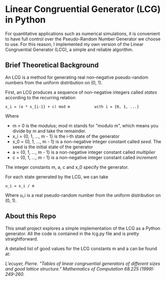 # Linear Congruential Generator (LCG) in Python

For quantitative applications such as numerical simulations, it is convenient to have full control over the Pseudo-Random Number Generator we choose to use. For this reason, I implemented my own version of the Linear Congruential Generator (LCG), a simple and reliable algorithm.


## Brief Theoretical Background
An LCG is a method for generating real non-negative pseudo-random numbers from the uniform distribution on (0, 1).

First, an LCG produces a sequence of non-negative integers called *states* according to the recurring relation

    x_i = (a * x_{i-1} + c) mod m		    with i = {0, 1, ...}

Where
* m > 0 is the *modulus*; mod m stands for "modulo m", which means you divide by m and take the remainder.
* x_i = {0, 1, ..., m - 1} is the i-th state of the generator 
* x_0 = {0, 1, ..., m - 1} is a non-negative integer constant called *seed*. The seed is the initial state of the generator
* a = {0, 1, ..., m - 1} is a non-negative integer constant called *multiplier*
* c = {0, 1, ..., m - 1} is a non-negative integer constant called *increment*

The integer constants m, a, c and x_0 specify the generator.

For each state generated by the LCG, we can take

    u_i = x_i / m

Where u_i is a real pseudo-random number from the uniform distribution on (0, 1).



## About this Repo
This small project explores a simple implementation of the LCG as a Python generator. All the code is contained in the lcg.py file and is pretty straightforward.

A detailed list of good values for the LCG constants m and a can be found at:

*L’ecuyer, Pierre. "Tables of linear congruential generators of different sizes and good lattice structure." Mathematics of Computation 68.225 (1999): 249-260.*
